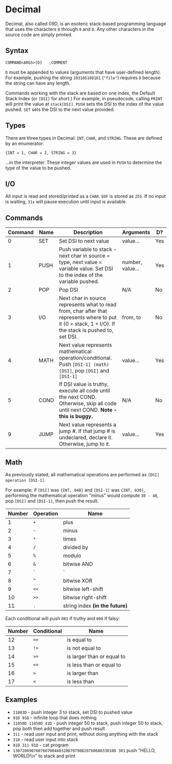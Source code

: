 # Decimal
Decimal, also called 09D, is an esoteric stack-based programming language that uses the characters `0` through `9` and `D`. Any other characters in the source code are simply printed.

## Syntax

    COMMAND<ARGS>[D]   ;COMMENT

`D` must be appended to values (arguments that have user-defined length). For example, pushing the string `103105108101` (`"file"`) requires `D` because the string can have any length.

Commands working with the stack are based on one index, the Default Stack Index (or `[DSI]` for short.) For example, in pseudocode, calling `PRINT` will print the value at `stack[DSI]`. `PUSH` sets the DSI to the index of the value pushed. `SET` sets the DSI to the next value provided. 

## Types

There are three types in Decimal: `INT`, `CHAR`, and `STRING`. These are defined by an enumerator:

    {INT = 1, CHAR = 2, STRING = 3}

...in the interpreter. These integer values are used in `PUSH` to determine the type of the value to be pushed.

## I/O

All input is read and stored/printed as a `CHAR`. `EOF` is stored as `255`. If no input is waiting, `31x` will pause execution until input is available.

## Commands

|Command|Name|Description|Arguments|D?|
|-|-|-|-|-|
|0|SET|Set DSI to next value|value...|Yes|
|1|PUSH|Push variable to stack - next char in source = type, next value = variable value. Set DSI to the index of the variable pushed.|number, value...|Yes|
|2|POP|Pop DSI|N/A|No|
|3|I/O|Next char in source represents what to read from, char after that represents where to put it (0 = stack, 1 = I/O). If the stack is pushed to, set DSI.|from, to|No|
|4|MATH|Next value represents mathematical operation/conditional. Push `[DSI-1] (math) [DSI]`, pop `[DSI]` and `[DSI-1]`|value...|Yes|
|5|COND|If DSI value is truthy, execute all code until the next COND. Otherwise, skip all code until next COND. **Note - this is buggy.**|N/A|No|
|9|JUMP|Next value represents a jump #. If that jump # is undeclared, declare it. Otherwise, jump to it.|value...|Yes|

## Math

As previously stated, all mathematical operations are performed as `[DSI] operation [DSI-1]`.

For example: if `[DSI]` was `{INT, 040}` and `[DSI-1]` was `{INT, 030}`, performing the mathematical operation "minus" would compute `30 - 40`, pop `[DSI]` and `[DSI-1]`, then push the result.

|Number|Operation|Name|
|-|-|-|
|1|`+`|plus|
|2|`-`|minus|
|3|`*`|times|
|4|`/`|divided by|
|5|`%`|modulo|
|6|`&`|bitwise AND|
|7|`|`|bitwise OR|
|8|`^`|bitwise XOR|
|9|`<<`|bitwise left-shift|
|10|`>>`|bitwise right-shift|
|11|`.`|string index **(in the future)**|

Each conditional will push `001` if truthy and `000` if falsy:

|Number|Conditional|Name|
|-|-|-|
|12|`==`|is equal to|
|13|`!=`|is not equal to|
|14|`>=`|is larger than or equal to|
|15|`<=`|is less than or equal to|
|16|`>`|is larger than|
|17|`<`|is less than|

## Examples

 - `11003D` - push integer 3 to stack, set DSI to pushed value
 - `91D 91D` - infinite loop that does nothing
 - `11050D 11050D 41D` - push integer 50 to stack, push integer 50 to stack, pop both then add together and push result
 - `311` - read user input and print, without doing anything with the stack
 - `310` - read user input into stack
 - `91D 311 91D` - cat program
 - `13072069076076079044032087079082076068033010D 301` push "HELLO, WORLD!\n" to stack and print
